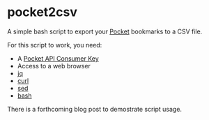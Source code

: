 # pocket2csv

A simple bash script to export your [Pocket](https://getpocket.com/) bookmarks to a CSV file.

For this script to work, you need:

* A [Pocket API Consumer Key](https://getpocket.com/developer/docs/authentication)
* Access to a web browser
* [jq](https://stedolan.github.io/jq/)
* [curl](https://curl.haxx.se/)
* [sed](https://www.gnu.org/software/sed/)
* [bash](https://www.gnu.org/software/bash/)

There is a forthcoming blog post to demostrate script usage.
